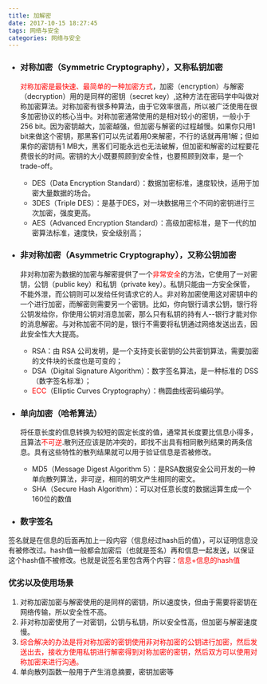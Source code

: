 ```yaml
---
title: 加解密
date: 2017-10-15 18:27:45
tags: 网络与安全
categories: 网络与安全
---
```

- ###  对称加密（Symmetric Cryptography），又称私钥加密
    <font color="#FF0000">对称加密是最快速、最简单的一种加密方式</font>，加密（encryption）与解密（decryption）用的是同样的密钥（secret key）,这种方法在密码学中叫做对称加密算法。对称加密有很多种算法，由于它效率很高，所以被广泛使用在很多加密协议的核心当中。对称加密通常使用的是相对较小的密钥，一般小于256 bit。因为密钥越大，加密越强，但加密与解密的过程越慢。如果你只用1 bit来做这个密钥，那黑客们可以先试着用0来解密，不行的话就再用1解；但如果你的密钥有1 MB大，黑客们可能永远也无法破解，但加密和解密的过程要花费很长的时间。密钥的大小既要照顾到安全性，也要照顾到效率，是一个trade-off。

    - DES（Data Encryption Standard）：数据加密标准，速度较快，适用于加密大量数据的场合。
    - 3DES（Triple DES）：是基于DES，对一块数据用三个不同的密钥进行三次加密，强度更高。
    - AES（Advanced Encryption Standard）：高级加密标准，是下一代的加密算法标准，速度快，安全级别高；
- ###  非对称加密（Asymmetric Cryptography），又称公钥加密

    非对称加密为数据的加密与解密提供了一个<font color="#FF0000">非常安全</font>的方法，它使用了一对密钥，公钥（public key）和私钥（private key）。私钥只能由一方安全保管，不能外泄，而公钥则可以发给任何请求它的人。非对称加密使用这对密钥中的一个进行加密，而解密则需要另一个密钥。比如，你向银行请求公钥，银行将公钥发给你，你使用公钥对消息加密，那么只有私钥的持有人--银行才能对你的消息解密。与对称加密不同的是，银行不需要将私钥通过网络发送出去，因此安全性大大提高。
    - RSA：由 RSA 公司发明，是一个支持变长密钥的公共密钥算法，需要加密的文件块的长度也是可变的；
    - DSA（Digital Signature Algorithm）：数字签名算法，是一种标准的 DSS（数字签名标准）；
    - <font color="#FF0000">ECC</font>（Elliptic Curves Cryptography）：椭圆曲线密码编码学。
- ###  单向加密（哈希算法）
    将任意长度的信息转换为较短的固定长度的值，通常其长度要比信息小得多，且算法<font color="#FF0000">不可逆</font>.散列还应该是防冲突的，即找不出具有相同散列结果的两条信息。具有这些特性的散列结果就可以用于验证信息是否被修改。

    - MD5（Message Digest Algorithm 5）：是RSA数据安全公司开发的一种单向散列算法，非可逆，相同的明文产生相同的密文。
    - SHA（Secure Hash Algorithm）：可以对任意长度的数据运算生成一个160位的数值

- ### 数字签名
签名就是在信息的后面再加上一段内容（信息经过hash后的值），可以证明信息没有被修改过。hash值一般都会加密后（也就是签名）再和信息一起发送，以保证这个hash值不被修改。也就是说签名里包含两个内容：<font color="#FF0000">信息+信息的hash值</font>



### 优劣以及使用场景
1.  对称加密加密与解密使用的是同样的密钥，所以速度快，但由于需要将密钥在网络传输，所以安全性不高。
2.  非对称加密使用了一对密钥，公钥与私钥，所以安全性高，但加密与解密速度慢。
3.  <font color="#FF0000">综合解决的办法是将对称加密的密钥使用非对称加密的公钥进行加密，然后发送出去，接收方使用私钥进行解密得到对称加密的密钥，然后双方可以使用对称加密来进行沟通。</font>
4.  单向散列函数一般用于产生消息摘要，密钥加密等







